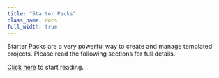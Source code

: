 ```yaml
---
title: "Starter Packs"
class_name: docs
full_width: true
---
```


Starter Packs are a very powerful way to create and manage templated projects. Please read the following sections for full details. 

[Click here](/docs/project/packs/overview/) to start reading.